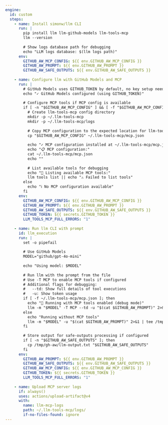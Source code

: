 ```yaml
---
engine:
  id: custom
  steps:
    - name: Install simonw/llm CLI
      run: |
        pip install llm llm-github-models llm-tools-mcp
        llm --version
        
        # Show logs database path for debugging
        echo "LLM logs database: $(llm logs path)"
      env:
        GITHUB_AW_MCP_CONFIG: ${{ env.GITHUB_AW_MCP_CONFIG }}
        GITHUB_AW_PROMPT: ${{ env.GITHUB_AW_PROMPT }}
        GITHUB_AW_SAFE_OUTPUTS: ${{ env.GITHUB_AW_SAFE_OUTPUTS }}
    
    - name: Configure llm with GitHub Models and MCP
      run: |
        # GitHub Models uses GITHUB_TOKEN by default, no key setup needed
        echo "✓ GitHub Models configured (using GITHUB_TOKEN)"
        
        # Configure MCP tools if MCP config is available
        if [ -n "$GITHUB_AW_MCP_CONFIG" ] && [ -f "$GITHUB_AW_MCP_CONFIG" ]; then
          # Create llm-tools-mcp config directory
          mkdir -p ~/.llm-tools-mcp
          mkdir -p ~/.llm-tools-mcp/logs
          
          # Copy MCP configuration to the expected location for llm-tools-mcp
          cp "$GITHUB_AW_MCP_CONFIG" ~/.llm-tools-mcp/mcp.json
          
          echo "✓ MCP configuration installed at ~/.llm-tools-mcp/mcp.json"
          echo "📋 MCP configuration:"
          cat ~/.llm-tools-mcp/mcp.json
          echo ""
          
          # List available tools for debugging
          echo "🔧 Listing available MCP tools:"
          llm tools list || echo "⚠ Failed to list tools"
        else
          echo "ℹ No MCP configuration available"
        fi
      env:
        GITHUB_AW_MCP_CONFIG: ${{ env.GITHUB_AW_MCP_CONFIG }}
        GITHUB_AW_PROMPT: ${{ env.GITHUB_AW_PROMPT }}
        GITHUB_AW_SAFE_OUTPUTS: ${{ env.GITHUB_AW_SAFE_OUTPUTS }}
        GITHUB_TOKEN: ${{ secrets.GITHUB_TOKEN }}
        LLM_TOOLS_MCP_FULL_ERRORS: "1"
    
    - name: Run llm CLI with prompt
      id: llm_execution
      run: |
        set -o pipefail
        
        # Use GitHub Models
        MODEL="github/gpt-4o-mini"
        
        echo "Using model: $MODEL"
        
        # Run llm with the prompt from the file
        # Use -T MCP to enable MCP tools if configured
        # Additional flags for debugging:
        #   --td: Show full details of tool executions
        #   -u: Show token usage
        if [ -f ~/.llm-tools-mcp/mcp.json ]; then
          echo "🚀 Running with MCP tools enabled (debug mode)"
          llm -m "$MODEL" -T MCP --td -u "$(cat $GITHUB_AW_PROMPT)" 2>&1 | tee /tmp/gh-aw/llm-output.txt
        else
          echo "Running without MCP tools"
          llm -m "$MODEL" -u "$(cat $GITHUB_AW_PROMPT)" 2>&1 | tee /tmp/gh-aw/llm-output.txt
        fi
        
        # Store output for safe-outputs processing if configured
        if [ -n "$GITHUB_AW_SAFE_OUTPUTS" ]; then
          cp /tmp/gh-aw/llm-output.txt "$GITHUB_AW_SAFE_OUTPUTS"
        fi
      env:
        GITHUB_AW_PROMPT: ${{ env.GITHUB_AW_PROMPT }}
        GITHUB_AW_SAFE_OUTPUTS: ${{ env.GITHUB_AW_SAFE_OUTPUTS }}
        GITHUB_AW_MCP_CONFIG: ${{ env.GITHUB_AW_MCP_CONFIG }}
        GITHUB_TOKEN: ${{ secrets.GITHUB_TOKEN }}
        LLM_TOOLS_MCP_FULL_ERRORS: "1"
    
    - name: Upload MCP server logs
      if: always()
      uses: actions/upload-artifact@v4
      with:
        name: llm-mcp-logs
        path: ~/.llm-tools-mcp/logs/
        if-no-files-found: ignore
---
```


<!--
This shared configuration sets up a custom agentic engine using simonw/llm CLI with GitHub Models.

**Usage:**
Include this file in your workflow using frontmatter imports:

```yaml
---
imports:
  - shared/simonw-llm.md
---
```

**Requirements:**
- The workflow uses GitHub Models via the built-in GITHUB_TOKEN (no additional setup required)
- The llm CLI will be installed via pip along with:
  - llm-github-models: GitHub Models integration (free tier)
  - llm-tools-mcp: MCP server support for tool access

**Model:**
- Uses `github/gpt-4o-mini` by default (free via GitHub Models)

**MCP Tools:**
- The llm-tools-mcp plugin enables MCP server integration
- MCP configuration from GITHUB_AW_MCP_CONFIG is copied to `~/.llm-tools-mcp/mcp.json`
- Tools from MCP servers are automatically enabled via the `-T MCP` flag when MCP config is present
- MCP config file must be in the format expected by llm-tools-mcp (see https://github.com/VirtusLab/llm-tools-mcp)

**Debugging and Logging:**
This configuration includes maximum debug tracing for troubleshooting MCP server issues:

1. **Environment Variables:**
   - `LLM_TOOLS_MCP_FULL_ERRORS=1` - Enables full error stack traces for MCP connection failures
   - Set on both "Configure llm" and "Run llm CLI" steps

2. **CLI Flags:**
   - `--td` (--tools-debug) - Shows full details of tool executions
   - `-u` (--usage) - Shows token usage information

3. **MCP Server Logs:**
   - MCP server connection logs are written to `~/.llm-tools-mcp/logs/`
   - These logs are uploaded as workflow artifacts (artifact name: `llm-mcp-logs`)
   - Each MCP server session creates a timestamped log file

4. **Diagnostic Output:**
   - MCP configuration is printed to stdout during setup
   - Available MCP tools are listed with `llm tools list`
   - LLM logs database path is displayed

5. **Log Locations:**
   - MCP server logs: `~/.llm-tools-mcp/logs/` (uploaded as artifacts)
   - LLM conversation logs: View with `llm logs path` command
   - Workflow output: `/tmp/gh-aw/llm-output.txt`

**Troubleshooting MCP Issues:**
If MCP servers fail to load:
1. Check the workflow run artifacts for `llm-mcp-logs`
2. Review the "Configure llm with GitHub Models and MCP" step output for configuration details
3. Check the "Run llm CLI" step output for tool execution details
4. Look for error messages with full stack traces (enabled by LLM_TOOLS_MCP_FULL_ERRORS)

**Note**: 
- This workflow requires internet access to install Python packages
- The llm CLI stores conversations in a local SQLite database
- Output is automatically captured for safe-outputs processing
- You can customize the model by modifying the MODEL variable in the run step
- GitHub Models provides free access to 30+ AI models
-->
